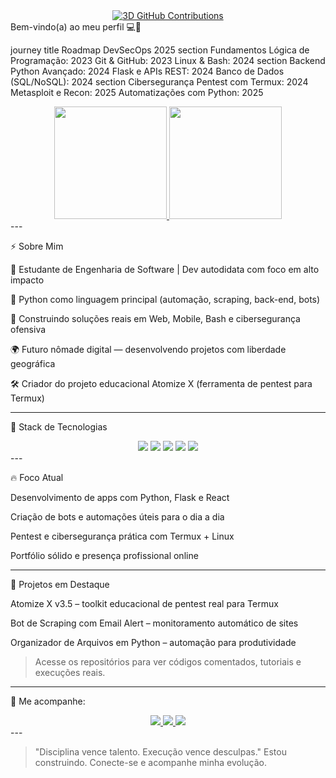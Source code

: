 <!-- Perfil GitHub Wolfdnb com efeitos 3D --><div align="center">
  <a href="https://github.com/wolfdnb">
    <img src="https://raw.githubusercontent.com/wolfdnb/wolfdnb/main/profile-3d-contrib/profile-night-rainbow.svg" alt="3D GitHub Contributions"/>
  </a>
</div>Bem-vindo(a) ao meu perfil 💻🐍



journey
    title Roadmap DevSecOps 2025
    section Fundamentos
      Lógica de Programação: 2023
      Git & GitHub: 2023
      Linux & Bash: 2024
    section Backend
      Python Avançado: 2024
      Flask e APIs REST: 2024
      Banco de Dados (SQL/NoSQL): 2024
    section Cibersegurança
      Pentest com Termux: 2024
      Metasploit e Recon: 2025
      Automatizações com Python: 2025


<div align="center">
  <a href="https://github.com/wolfdnb">
    <img height="180em" src="https://github-readme-stats.vercel.app/api?username=wolfdnb&show_icons=true&theme=vision-friendly-dark&hide_border=true&bg_color=1a1b27&title_color=4EC9B0&icon_color=4EC9B0&include_all_commits=true&count_private=true"/>
    <img height="180em" src="https://github-readme-streak-stats.herokuapp.com?user=wolfdnb&theme=holi-theme&hide_border=true&background=1A1B27&stroke=4EC9B0&ring=4EC9B0&fire=4EC9B0&currStreakNum=4EC9B0"/>
  </a>
</div>
---

⚡ Sobre Mim

🧠 Estudante de Engenharia de Software | Dev autodidata com foco em alto impacto

🐍 Python como linguagem principal (automação, scraping, back-end, bots)

📱 Construindo soluções reais em Web, Mobile, Bash e cibersegurança ofensiva

🌍 Futuro nômade digital — desenvolvendo projetos com liberdade geográfica

🛠 Criador do projeto educacional Atomize X (ferramenta de pentest para Termux)



---

🧪 Stack de Tecnologias

<div align="center">
  <img src="https://img.shields.io/badge/Python-3.11%2B-3776AB?logo=python&logoColor=white&style=for-the-badge">
  <img src="https://img.shields.io/badge/Frameworks-Django%20%7C%20Flask-092E20?style=for-the-badge">
  <img src="https://img.shields.io/badge/Tools-Selenium%20%7C%20Requests%20%7C%20Git-306998?style=for-the-badge">
  <img src="https://img.shields.io/badge/Frontend-HTML%20%7C%20CSS%20%7C%20JavaScript-F7DF1E?logo=javascript&logoColor=black&style=for-the-badge">
  <img src="https://img.shields.io/badge/CyberSec-Termux%20%7C%20Metasploit%20%7C%20Hydra-111111?style=for-the-badge">
</div>
---

🔥 Foco Atual

Desenvolvimento de apps com Python, Flask e React

Criação de bots e automações úteis para o dia a dia

Pentest e cibersegurança prática com Termux + Linux

Portfólio sólido e presença profissional online



---

📁 Projetos em Destaque

Atomize X v3.5 – toolkit educacional de pentest real para Termux

Bot de Scraping com Email Alert – monitoramento automático de sites

Organizador de Arquivos em Python – automação para produtividade


> Acesse os repositórios para ver códigos comentados, tutoriais e execuções reais.




---

📡 Me acompanhe:

<div align="center"> 
  <a href="https://instagram.com/wolf_daniboy" target="_blank">
    <img src="https://img.shields.io/badge/-Instagram-%23E4405F?style=for-the-badge&logo=instagram&logoColor=white">
  </a>
  <a href="mailto:wolf21.dan@gmail.com">
    <img src="https://img.shields.io/badge/-Gmail-%23333?style=for-the-badge&logo=gmail&logoColor=white">
  </a>
  <a href="https://www.linkedin.com/in/daniel-nascimento-564154360" target="_blank">
    <img src="https://img.shields.io/badge/-LinkedIn-%230077B5?style=for-the-badge&logo=linkedin&logoColor=white">
  </a>
</div>
---

> "Disciplina vence talento. Execução vence desculpas."
Estou construindo. Conecte-se e acompanhe minha evolução.



